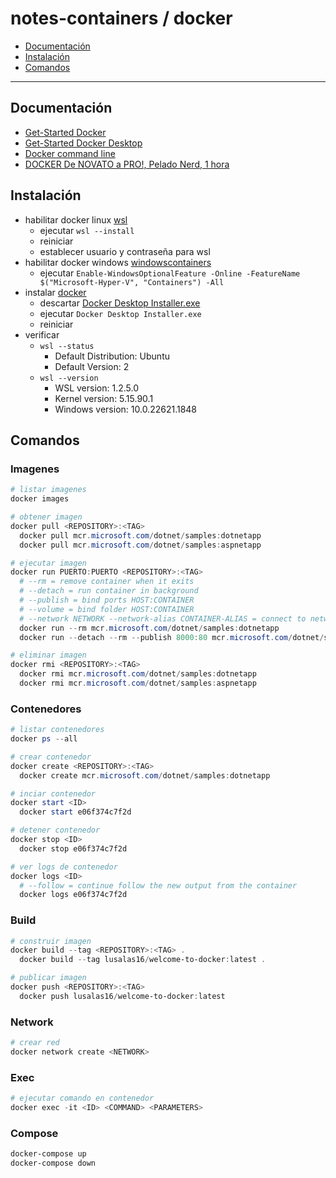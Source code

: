 # notes-containers / docker

- [Documentación](#documentación)
- [Instalación](#instalación)
- [Comandos](#comandos)

---

## Documentación

- [Get-Started Docker](https://docs.docker.com/get-started/)
- [Get-Started Docker Desktop](https://docs.docker.com/get-started/hands-on-overview)
- [Docker command line](https://docs.docker.com/engine/reference/commandline/cli)
- [DOCKER De NOVATO a PRO!, Pelado Nerd, 1 hora](https://www.youtube.com/watch?v=CV_Uf3Dq-EU)

## Instalación

- habilitar docker linux [wsl](https://learn.microsoft.com/en-us/windows/wsl/install)
  - ejecutar `wsl --install`
  - reiniciar
  - establecer usuario y contraseña para wsl
- habilitar docker windows [windowscontainers](https://learn.microsoft.com/en-us/virtualization/windowscontainers/quick-start/set-up-environment)
  - ejecutar `Enable-WindowsOptionalFeature -Online -FeatureName $("Microsoft-Hyper-V", "Containers") -All`
- instalar [docker](https://docs.docker.com/desktop/install/windows-install)
  - descartar [Docker Desktop Installer.exe](https://desktop.docker.com/win/main/amd64/Docker%20Desktop%20Installer.exe)
  - ejecutar `Docker Desktop Installer.exe`
  - reiniciar
- verificar
  - `wsl --status`
    - Default Distribution: Ubuntu
    - Default Version: 2
  - `wsl --version`
    - WSL version: 1.2.5.0
    - Kernel version: 5.15.90.1
    - Windows version: 10.0.22621.1848

## Comandos

### Imagenes

```powershell
# listar imagenes
docker images

# obtener imagen
docker pull <REPOSITORY>:<TAG>
  docker pull mcr.microsoft.com/dotnet/samples:dotnetapp
  docker pull mcr.microsoft.com/dotnet/samples:aspnetapp

# ejecutar imagen
docker run PUERTO:PUERTO <REPOSITORY>:<TAG>
  # --rm = remove container when it exits
  # --detach = run container in background
  # --publish = bind ports HOST:CONTAINER
  # --volume = bind folder HOST:CONTAINER
  # --network NETWORK --network-alias CONTAINER-ALIAS = connect to network
  docker run --rm mcr.microsoft.com/dotnet/samples:dotnetapp
  docker run --detach --rm --publish 8000:80 mcr.microsoft.com/dotnet/samples:aspnetapp

# eliminar imagen
docker rmi <REPOSITORY>:<TAG>
  docker rmi mcr.microsoft.com/dotnet/samples:dotnetapp
  docker rmi mcr.microsoft.com/dotnet/samples:aspnetapp
```

### Contenedores

```powershell
# listar contenedores
docker ps --all

# crear contenedor
docker create <REPOSITORY>:<TAG>
  docker create mcr.microsoft.com/dotnet/samples:dotnetapp

# inciar contenedor
docker start <ID>
  docker start e06f374c7f2d

# detener contenedor
docker stop <ID>
  docker stop e06f374c7f2d

# ver logs de contenedor
docker logs <ID>
  # --follow = continue follow the new output from the container
  docker logs e06f374c7f2d
```

### Build

```powershell
# construir imagen
docker build --tag <REPOSITORY>:<TAG> .
  docker build --tag lusalas16/welcome-to-docker:latest .

# publicar imagen
docker push <REPOSITORY>:<TAG>
  docker push lusalas16/welcome-to-docker:latest
```

### Network

```powershell
# crear red
docker network create <NETWORK>
```

### Exec

```powershell
# ejecutar comando en contenedor
docker exec -it <ID> <COMMAND> <PARAMETERS>
```

### Compose

```powershell
docker-compose up
docker-compose down
```
